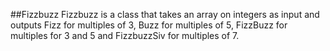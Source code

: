 ##Fizzbuzz
Fizzbuzz is a class that takes an array on integers as input and outputs Fizz for multiples of 3, Buzz for multiples of 5, FizzBuzz for multiples for 3 and 5 and FizzbuzzSiv for multiples of 7.
